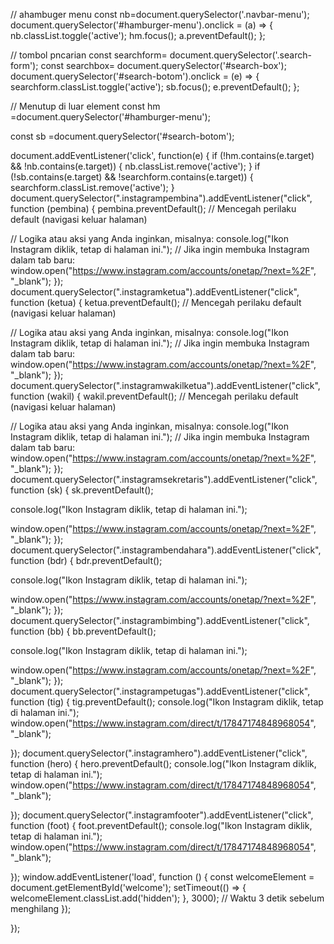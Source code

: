 // ahambuger menu
const nb=document.querySelector('.navbar-menu');
document.querySelector('#hamburger-menu').onclick = (a) => {
  nb.classList.toggle('active');
  hm.focus();
  a.preventDefault();
};

// tombol pncarian
const searchform= document.querySelector('.search-form');
const searchbox= document.querySelector('#search-box');
document.querySelector('#search-botom').onclick = (e) => {
  searchform.classList.toggle('active');
  sb.focus();
  e.preventDefault();
};

// Menutup di luar element
const hm =document.querySelector('#hamburger-menu');

const sb =document.querySelector('#search-botom');

document.addEventListener('click', function(e) {
  if (!hm.contains(e.target) && !nb.contains(e.target)) {
    nb.classList.remove('active');
  }
    if (!sb.contains(e.target) && !searchform.contains(e.target)) {
    searchform.classList.remove('active');
  }
document.querySelector(".instagrampembina").addEventListener("click", function (pembina) {
  pembina.preventDefault(); // Mencegah perilaku default (navigasi keluar halaman)
  
  // Logika atau aksi yang Anda inginkan, misalnya:
  console.log("Ikon Instagram diklik, tetap di halaman ini.");
  // Jika ingin membuka Instagram dalam tab baru:
  window.open("https://www.instagram.com/accounts/onetap/?next=%2F", "_blank");
});
document.querySelector(".instagramketua").addEventListener("click", function (ketua) {
  ketua.preventDefault(); // Mencegah perilaku default (navigasi keluar halaman)
  
  // Logika atau aksi yang Anda inginkan, misalnya:
  console.log("Ikon Instagram diklik, tetap di halaman ini.");
  // Jika ingin membuka Instagram dalam tab baru:
  window.open("https://www.instagram.com/accounts/onetap/?next=%2F", "_blank");
});
document.querySelector(".instagramwakilketua").addEventListener("click", function (wakil) {
  wakil.preventDefault(); // Mencegah perilaku default (navigasi keluar halaman)
  
  // Logika atau aksi yang Anda inginkan, misalnya:
  console.log("Ikon Instagram diklik, tetap di halaman ini.");
  // Jika ingin membuka Instagram dalam tab baru:
  window.open("https://www.instagram.com/accounts/onetap/?next=%2F", "_blank");
});
document.querySelector(".instagramsekretaris").addEventListener("click", function (sk) {
  sk.preventDefault(); 
  
  console.log("Ikon Instagram diklik, tetap di halaman ini.");

  window.open("https://www.instagram.com/accounts/onetap/?next=%2F", "_blank");
});
document.querySelector(".instagrambendahara").addEventListener("click", function (bdr) {
  bdr.preventDefault(); 
  
  console.log("Ikon Instagram diklik, tetap di halaman ini.");

  window.open("https://www.instagram.com/accounts/onetap/?next=%2F", "_blank");
});
document.querySelector(".instagrambimbing").addEventListener("click", function (bb) {
  bb.preventDefault(); 
  
  console.log("Ikon Instagram diklik, tetap di halaman ini.");

  window.open("https://www.instagram.com/accounts/onetap/?next=%2F", "_blank");
});
document.querySelector(".instagrampetugas").addEventListener("click", function (tig) {
  tig.preventDefault();
  console.log("Ikon Instagram diklik, tetap di halaman ini.");
  window.open("https://www.instagram.com/direct/t/17847174848968054", "_blank");

});
document.querySelector(".instagramhero").addEventListener("click", function (hero) {
  hero.preventDefault();
  console.log("Ikon Instagram diklik, tetap di halaman ini.");
  window.open("https://www.instagram.com/direct/t/17847174848968054", "_blank");

});
document.querySelector(".instagramfooter").addEventListener("click", function (foot) {
  foot.preventDefault();
  console.log("Ikon Instagram diklik, tetap di halaman ini.");
  window.open("https://www.instagram.com/direct/t/17847174848968054", "_blank");

});
window.addEventListener('load', function () {
            const welcomeElement = document.getElementById('welcome');
            setTimeout(() => {
                welcomeElement.classList.add('hidden');
            }, 3000); // Waktu 3 detik sebelum menghilang
        });

});
